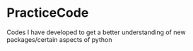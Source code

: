 # PracticeCode
Codes I have developed to get a better understanding of new packages/certain aspects of python
